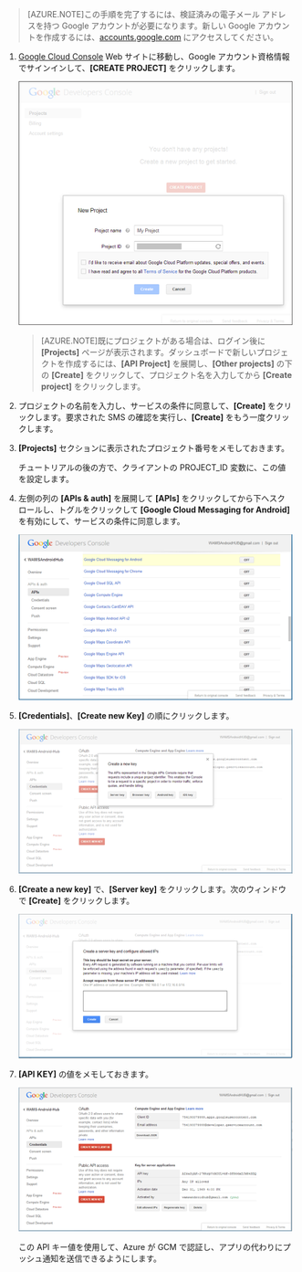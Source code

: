 

>[AZURE.NOTE]この手順を完了するには、検証済みの電子メール アドレスを持つ Google アカウントが必要になります。新しい Google アカウントを作成するには、<a href="http://go.microsoft.com/fwlink/p/?LinkId=268302" target="_blank">accounts.google.com</a> にアクセスしてください。


1. <a href="http://cloud.google.com/console" target="_blank">Google Cloud Console</a> Web サイトに移動し、Google アカウント資格情報でサインインして、**[CREATE PROJECT]** をクリックします。

   	![](./media/notification-hubs-android-get-started/mobile-services-google-new-project.png)

	>[AZURE.NOTE]既にプロジェクトがある場合は、ログイン後に <strong>[Projects]</strong> ページが表示されます。ダッシュボードで新しいプロジェクトを作成するには、<strong>[API Project]</strong> を展開し、<strong>[Other projects]</strong> の下の <strong>[Create]</strong> をクリックして、プロジェクト名を入力してから <strong>[Create project]</strong> をクリックします。

2. プロジェクトの名前を入力し、サービスの条件に同意して、**[Create]** をクリックします。要求された SMS の確認を実行し、**[Create]** をもう一度クリックします。

3. **[Projects]** セクションに表示されたプロジェクト番号をメモしておきます。

	チュートリアルの後の方で、クライアントの PROJECT_ID 変数に、この値を設定します。

4. 左側の列の **[APIs & auth]** を展開して **[APIs]** をクリックしてから下へスクロールし、トグルをクリックして **[Google Cloud Messaging for Android]** を有効にして、サービスの条件に同意します。

	![](./media/notification-hubs-android-get-started/mobile-services-google-enable-GCM.png)

5. **[Credentials]**、**[Create new Key]** の順にクリックします。

   	![](./media/notification-hubs-android-get-started/mobile-services-google-create-server-key.png)

6. **[Create a new key]** で、**[Server key]** をクリックします。次のウィンドウで **[Create]** をクリックします。

   	![](./media/notification-hubs-android-get-started/mobile-services-google-create-server-key2.png)

7. **[API KEY]** の値をメモしておきます。

   	![](./media/notification-hubs-android-get-started/mobile-services-google-create-server-key3.png)

	この API キー値を使用して、Azure が GCM で認証し、アプリの代わりにプッシュ通知を送信できるようにします。

<!---HONumber=July15_HO2-->